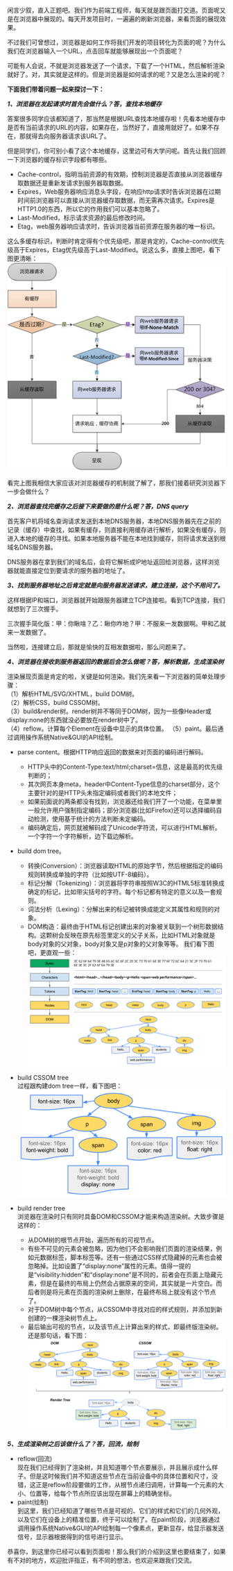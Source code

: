 闲言少叙，直入正题吧。我们作为前端工程师，每天就是跟页面打交道。页面呢又是在浏览器中展现的。每天开发项目时，一遍遍的刷新浏览器，来看页面的展现效果。

不过我们可曾想过，浏览器是如何工作将我们开发的项目转化为页面的呢？为什么我们在浏览器输入一个URL，点击回车就能够展现出一个页面呢？

可能有人会说，不就是浏览器发送了一个请求，下载了一个HTML，然后解析渲染就好了。对，其实就是这样的。但是浏览器是如何请求的呢？又是怎么渲染的呢？

**下面我们带着问题一起来探讨一下：**

***1、浏览器在发起请求时首先会做什么？答，查找本地缓存***

答案很多同学应该都知道了，那当然是根据URL查找本地缓存啦！先看本地缓存中是否有当前请求的URL的内容，如果存在，当然好了，直接用就好了。如果不存在，那就得去向服务器请求该URL了。

但是同学们，你可别小看了这个本地缓存，这里边可有大学问呢。首先让我们回顾一下浏览器的缓存标识字段都有哪些。

- Cache-control，指明当前资源的有效期，控制浏览器是否直接从浏览器缓存取数据还是重新发请求到服务器取数据。
- Expires，Web服务器响应消息头字段，在响应http请求时告诉浏览器在过期时间前浏览器可以直接从浏览器缓存取数据，而无需再次请求。Expires是HTTP1.0的东西，所以它的作用我们可以基本忽略了。
- Last-Modified，标示请求资源的最后修改时间。
- Etag，web服务器响应请求时，告诉浏览器当前资源在服务器的唯一标识。

这么多缓存标识，判断时肯定得有个优先级吧，那是肯定的，Cache-control优先级高于Expires，Etag优先级高于Last-Modified。说这么多，直接上图吧，看下图更清晰：
![image](images/pic_0.png)

看完上图我相信大家应该对浏览器缓存的机制就了解了，那我们接着研究浏览器下一步会做什么？

***2、浏览器查找完缓存之后接下来要做的是什么呢？答，DNS query***

首先客户机将域名查询请求发送到本地DNS服务器，本地DNS服务器先在之前的记录（缓存）中查找，如果有缓存，则直接利用缓存进行解析，如果没有缓存，则进入本地的缓存的寻找。如果本地服务器不能在本地找到缓存，则将请求发送到根域名DNS服务器。

DNS服务器在拿到我们的域名后，会将它解析成IP地址返回给浏览器，这样浏览器就能直接定位到要请求的服务器的地址了。

***3、找到服务器地址之后肯定就是向服务器发送请求，建立连接，这个不用问了。***

这样根据IP和端口，浏览器就开始跟服务器建立TCP连接啦。看到TCP连接，我们就想到了三次握手。

三次握手简化版：甲：你瞅啥？乙：瞅你咋地？甲：不服来一发数据啊。甲和乙就来一发数据了。

当然啦，连接建立后，那就是愉快的互相发数据啦，那么问题来了。

***4、浏览器在接收到服务器返回的数据后会怎么做呢？答，解析数据，生成渲染树***

渲染展现页面是肯定的啦，关键是如何渲染。我们先来看一下浏览器的简单处理步骤：   
（1）解析HTML/SVG/XHTML，build DOM树。    
（2）解析CSS，build CSSOM树。   
（3）build&render树。render树并不等同于DOM树，因为一些像Header或display:none的东西就没必要放在render树中了。   
（4）reflow。计算每个Element在设备中显示的具体位置。
（5）paint。最后通过调用操作系统Native&GUI的API绘制。

- parse content。根据HTTP响应返回的数据来对页面的编码进行解码。
  - HTTP头中的Content-Type:text/html;charset=信息，这是最高的优先级判断的；
  - 其次网页本身meta，header中Content-Type信息的charset部分，这个主要针对的是HTTP头未指定编码或者我们的本地文件；
  - 如果前面说的两条都没有找到，浏览器还给我们开了一个功能，在菜单里一般允许用户强制指定编码；部分浏览器(比如Firefox)还可以选择编码自动检测，使用基于统计的方法判断未定编码。
  - 编码确定后，网页就被解码成了Unicode字符流，可以进行HTML解析。一个字符一个字符解析，边下载边解析。

- build dom tree。   
  - 转换(Conversion）：浏览器读取HTML的原始字节，然后根据指定的编码规则转换成单独的字符（比如按UTF-8编码）。    
  - 标记分解（Tokenizing）：浏览器将字符串按照W3C的HTML5标准转换成确定的标记，比如带尖括号的字符。每个标记都有特定的意义以及一套规则。
  - 词法分析（Lexing）：分解出来的标记被转换成能定义其属性和规则的对象。
  - DOM构造：最终由于HTML标记创建出来的对象被关联到一个树形数据结构。这颗树会反映在原先标签里定义的父子关系，比如HTML对象就是body对象的父对象，body对象又是p对象的父对象等等。
我们看下图吧，更直观一些：   
![image](images/pic_1.png)

- build CSSOM tree   
过程跟构建dom tree一样，看下图吧：   
![image](images/pic_2.png)

- build render tree   
浏览器在渲染时只有同时具备DOM和CSSOM才能来构造渲染树。大致步骤是这样的：
  - 从DOM树的根节点开始，遍历所有的可视节点。
  - 有些不可见的元素会被忽略，因为他们不会影响我们页面的渲染结果，例如元数据标签，脚本标签等。还有一些通过CSS样式隐藏掉的元素也会被忽略掉。比如设置了“display:none”属性的元素。值得一提的是“visibility:hidden”和“display:none”是不同的，前者会在页面上隐藏元素，但是在最终的布局上仍然会占据原来的空间，其实就是一片空白。而后者则是将元素在页面的渲染树上删除，在最终布局上就没有这个节点了。
  - 对于DOM树中每个节点，从CSSOM中寻找对应的样式规则，并添加到新创建的一棵渲染树节点上。
  - 最后输出可视的节点，以及该节点上计算出来的样式，即最终版渲染树。   
还是那句话，看下图：   
![image](images/pic_3.png)  

***5、生成渲染树之后该做什么了？答，回流，绘制***   
- reflow(回流)   
现在我们已经得到了渲染树，并且知道哪个节点要展示，并且展示成什么样子。但是这时候我们并不知道这些节点在当前设备中的具体位置和尺寸，没错，这正是reflow阶段要做的工作，从根节点递归调用，计算每一个元素的大小、位置等，给每个节点所应该出现在屏幕上的精确坐标。   
- paint(绘制)   
到这里，我们已经知道了哪些节点是可视的、它们的样式和它们的几何外观，以及它们在设备上的精准位置，终于可以绘制了。在paint阶段，浏览器通过调用操作系统Native&GUI的API绘制每一个像素点，更新显存，给显示器发送信号，显示器根据得到的信号进行显示。   

恭喜你，到这里你已经可以看到页面啦！那么我们的介绍到这里也要结束了，如果有不对的地方，欢迎批评指正，有不同的想法，也欢迎来跟我们交流。